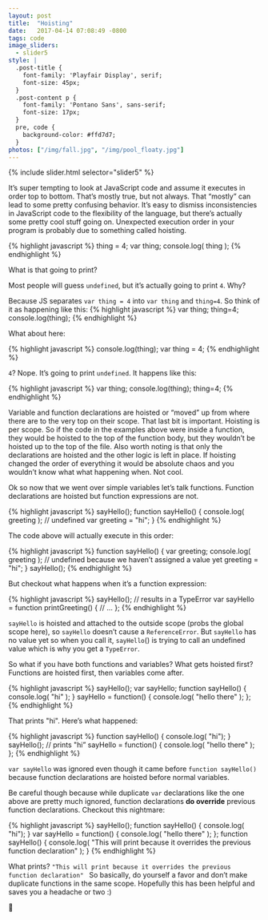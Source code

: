 ```yaml
---
layout: post
title:  "Hoisting"
date:   2017-04-14 07:08:49 -0800
tags: code
image_sliders:
  - slider5
style: |
  .post-title {
    font-family: 'Playfair Display', serif;
    font-size: 45px;
  }
  .post-content p {
    font-family: 'Pontano Sans', sans-serif;
    font-size: 17px;
  }
  pre, code {
    background-color: #ffd7d7;
  }
photos: ["/img/fall.jpg", "/img/pool_floaty.jpg"]
---
```


{% include slider.html selector="slider5" %}

It’s super tempting to look at JavaScript code and assume it executes in order top to bottom. That’s mostly true, but not always. That “mostly” can lead to some pretty confusing behavior. It’s easy to dismiss inconsistencies in JavaScript code to the flexibility of the language, but there’s actually some pretty cool stuff going on. Unexpected execution order in your program is probably due to something called hoisting.

{% highlight javascript %}
thing = 4;
var thing;
console.log( thing );
{% endhighlight %}

What is that going to print?

Most people will guess `undefined`, but it’s actually going to print `4`. Why?

Because JS separates `var thing = 4` into `var thing` and `thing=4`. So think of it as happening like this:
{% highlight javascript %}
var thing;
thing=4;
console.log(thing);
{% endhighlight %}

What about here:

{% highlight javascript %}
console.log(thing);
var thing = 4;
{% endhighlight %}

`4`? Nope. It’s going to print `undefined`. It happens like this:

{% highlight javascript %}
var thing;
console.log(thing);
thing=4;
{% endhighlight %}

Variable and function declarations are hoisted or “moved” up from where there are to the very top on their scope. That last bit is important. Hoisting is per scope. So if the code in the examples above were inside a function, they would be hoisted to the top of the function body, but they wouldn’t be hoisted up to the top of the file. Also worth noting is that only the declarations are hoisted and the other logic is left in place. If hoisting changed the order of everything it would be absolute chaos and you wouldn’t know what what happening when. Not cool.

Ok so now that we went over simple variables let’s talk functions. Function declarations are hoisted but function expressions are not.

{% highlight javascript %}
sayHello();
function sayHello() {
    console.log( greeting ); // undefined
    var greeting = "hi";
}
{% endhighlight %}

The code above will actually execute in this order:

{% highlight javascript %}
function sayHello() {
    var greeting;
    console.log( greeting ); // undefined because we haven’t assigned a value yet
    greeting = "hi";
}
sayHello();
{% endhighlight %}

But checkout what happens when it’s a function expression:

{% highlight javascript %}
sayHello(); // results in a TypeError
var sayHello = function printGreeting() {
    // ...
};
{% endhighlight %}

`sayHello` is hoisted and attached to the outside scope (probs the global scope here), so `sayHello` doesn’t cause a `ReferenceError`. But `sayHello` has no value yet so when you call it,  `sayHello`() is trying to call an undefined value which is why you get a `TypeError`.

So what if you have both functions and variables? What gets hoisted first? Functions are hoisted first, then variables come after.

{% highlight javascript %}
sayHello();
var sayHello;
function sayHello() {
    console.log( "hi" );
}
sayHello = function() {
    console.log( "hello there" );
};
{% endhighlight %}

That prints "hi". Here’s what happened:

{% highlight javascript %}
function sayHello() {
    console.log( "hi");
}
sayHello(); // prints "hi”
sayHello = function() {
    console.log( "hello there" );
};
{% endhighlight %}

`var sayHello` was ignored even though it came before `function sayHello()` because function declarations are hoisted before normal variables.

Be careful though because while duplicate `var` declarations like the one above are pretty much ignored, function declarations **do override** previous function declarations. Checkout this nightmare:

{% highlight javascript %}
sayHello();
function sayHello() {
    console.log( "hi");
}
var sayHello = function() {
    console.log( "hello there" );
};
function sayHello() {
    console.log( "This will print because it overrides the previous function declaration" );
}
{% endhighlight %}

What prints? `"This will print because it overrides the previous function declaration" `
So basically, do yourself a favor and don’t make duplicate functions in the same scope.  Hopefully this has been helpful and saves you a headache or two :)

👋
